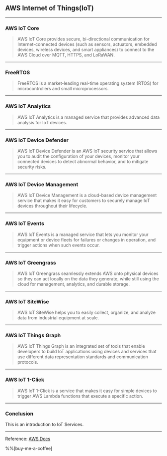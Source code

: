 ## AWS Internet of Things(IoT)

---
### AWS IoT Core
>AWS IoT Core provides secure, bi-directional communication for Internet-connected devices (such as sensors, actuators, embedded devices, wireless devices, and smart appliances) to connect to the AWS Cloud over MQTT, HTTPS, and LoRaWAN.


---

### FreeRTOS

>FreeRTOS is a market-leading real-time operating system (RTOS) for microcontrollers and small microprocessors. 

---

### AWS IoT Analytics

>AWS IoT Analytics is a managed service that provides advanced data analysis for IoT devices.

---

### AWS IoT Device Defender

>AWS IoT Device Defender is an AWS IoT security service that allows you to audit the configuration of your devices, monitor your connected devices to detect abnormal behavior, and to mitigate security risks.

---

### AWS IoT Device Management

>AWS IoT Device Management is a cloud-based device management service that makes it easy for customers to securely manage IoT devices throughout their lifecycle.

---

### AWS IoT Events

>AWS IoT Events is a managed service that lets you monitor your equipment or device fleets for failures or changes in operation, and trigger actions when such events occur.

---

### AWS IoT Greengrass

>AWS IoT Greengrass seamlessly extends AWS onto physical devices so they can act locally on the data they generate, while still using the cloud for management, analytics, and durable storage.

---

### AWS IoT SiteWise

>AWS IoT SiteWise helps you to easily collect, organize, and analyze data from industrial equipment at scale.

---

### AWS IoT Things Graph

>AWS IoT Things Graph is an integrated set of tools that enable developers to build IoT applications using devices and services that use different data representation standards and communication protocols.

---

### AWS IoT 1-Click

>AWS IoT 1-Click is a service that makes it easy for simple devices to trigger AWS Lambda functions that execute a specific action.

---

### Conclusion

This is an introduction to IoT Services.

---

Reference: [AWS Docs](https://docs.aws.amazon.com/index.html)

%%[buy-me-a-coffee]